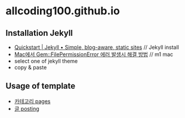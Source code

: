 # allcoding100.github.io

## Installation Jekyll

- [Quickstart | Jekyll • Simple, blog-aware, static sites](https://jekyllrb.com/docs/) // Jekyll install
- [Mac에서 Gem::FilePermissionError 에러 발생시 해결 방법](https://jojoldu.tistory.com/288) // m1 mac
- select one of jekyll theme
- copy & paste

## Usage of template

- [카테고리 pages](https://mmistakes.github.io/minimal-mistakes/docs/pages/)
- [글 posting](https://mmistakes.github.io/minimal-mistakes/docs/posts/)
